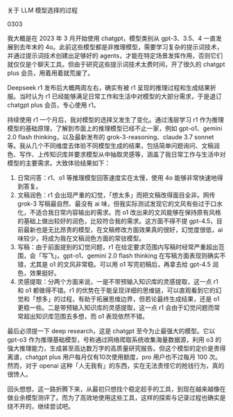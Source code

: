 关于 LLM 模型选择的过程

0303

我大概是在 2023 年 3 月开始使用 chatgpt，模型类别从 gpt-3、3.5、4 一直发展到去年末的 4o。此前这些模型都是非推理模型，需要学习复杂的提示词技术，并通过提示词技术创建出足够好的 agents，才能在特定场景发挥作用，否则它们就仅仅是个聊天工具。但由于研究这些提示词技术太费时间，开了很久的 chatgpt plus 会员，用着用着就荒废了。

Deepseek r1 发布后大概两周左右，确实有被 r1 呈现的推理过程和生成结果折服。当时认为 r1 已经能够满足日常工作和生活中对模型的大部分需求，于是退订 chatgpt plus 会员，专心使用 r1。

持续使用 r1 一个月后，我对模型的选择又发生了变化。通过浅层学习 r1 作为推理模型的基础原理，了解到市面上的推理模型已经不止一家，例如 gpt-o1、gemini 2.0 flash thinking，以及最新发布的 grok-3-reasoning、claude 3.7 sonnet 等。我从几个不同维度去体验不同模型生成的结果，包括简单问题询问、文稿润色、写作、上传知识库并要求模型从中抽取灵感等，涵盖了我日常工作与生活中对模型的主要需求。大致体验结果如下：

1. 日常问答：r1、o1 等推理模型回答速度实在太慢，使用 4o 能够非常快速地得到答复。
2. 文稿润色：r1 会出现严重的幻觉，「想太多」而把文稿改得面目全非。网传 grok-3 写稿最自然、最没有 ai 味，但我实际测试发现它的文风有些过于口水化，不适合我日常内容输出的需求。而 o1 改出来的文风能够在保持原有风格的基础上做出较好的润色，比较符合我的需求。这方面不得不提 gpt-4.5，目前最新也是无比昂贵的模型，在文稿修改方面效果真的很好，幻觉度很低，ai 味较少，将成为我在文稿润色方面的常驻模型。
3. 写稿：由于前面提到的幻觉问题，r1 在给定要求范围内写稿时经常严重超出范围，会「写飞」。gpt-o1、gemini 2.0 flash thinking 在写稿方面表现则确实不错，尤其是 o1 的文风非常稳。可以用 o1 写完初稿后，再拿去给 gpt-4.5 润色，效果挺好。
4. 灵感提取：分两个方面来说，一是不带预输入知识库的灵感提取，这一点 r1 和 o1 都做得不错。r1 的优势在于能呈现详细的思维链，可以直观看到它的幻觉和「想多」的过程，有助于拓展思维边界，但若论最终生成结果，还是 o1 更稳一些。二是带预输入知识库的灵感提取，这一点 r1 会由于幻觉问题而常常超出知识库范围去多想，而 o1 表现依然不错。

最后必须提一下 deep research，这是 chatgpt 至今为止最强大的模型。它以 gpt-o3 作为推理基础模型，号称通过网络爬取系统收集海量数据源，利用 o3 的强大推理能力，生成甚至高达数万字的高质量研究报告。但这个模型的定价是贵得离谱，chatgpt plus 用户每月仅有10次使用额度，pro 用户也不过每月 100 次。然而，对于 openai 这种「人无我有」的东西，实在无法责怪它的抢钱行为，真的很馋人。

回头想想，这一路折腾下来，从最初只想找个稳定趁手的工具，到现在越来越像在做业余模型测评了。而为了高效地使用这些工具，这样的探索与记录过程也确实是绕不开的，继续尝试吧。